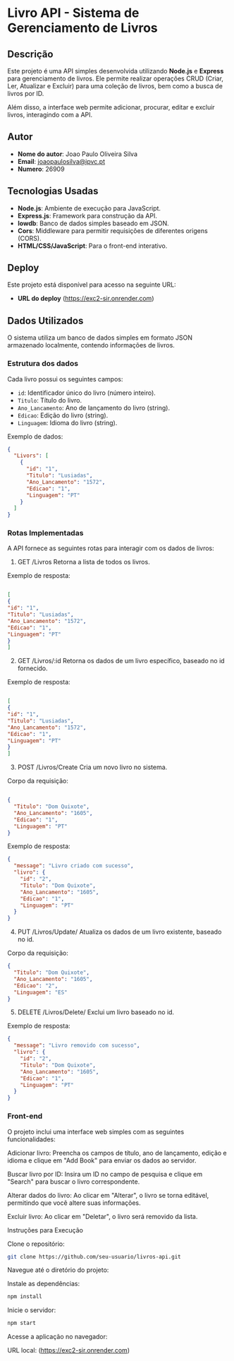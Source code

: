 # Livro API - Sistema de Gerenciamento de Livros

## Descrição

Este projeto é uma API simples desenvolvida utilizando **Node.js** e **Express** para gerenciamento de livros. Ele permite realizar operações CRUD (Criar, Ler, Atualizar e Excluir) para uma coleção de livros, bem como a busca de livros por ID.

Além disso, a interface web permite adicionar, procurar, editar e excluir livros, interagindo com a API.

## Autor

- **Nome do autor**: Joao Paulo Oliveira Silva
- **Email**: joaopaulosilva@ipvc.pt
- **Numero**: 26909

## Tecnologias Usadas

- **Node.js**: Ambiente de execução para JavaScript.
- **Express.js**: Framework para construção da API.
- **lowdb**: Banco de dados simples baseado em JSON.
- **Cors**: Middleware para permitir requisições de diferentes origens (CORS).
- **HTML/CSS/JavaScript**: Para o front-end interativo.

## Deploy

Este projeto está disponível para acesso na seguinte URL:

- **URL do deploy**  (https://exc2-sir.onrender.com)

## Dados Utilizados

O sistema utiliza um banco de dados simples em formato JSON armazenado localmente, contendo informações de livros.

### Estrutura dos dados

Cada livro possui os seguintes campos:

- `id`: Identificador único do livro (número inteiro).
- `Titulo`: Título do livro.
- `Ano_Lancamento`: Ano de lançamento do livro (string).
- `Edicao`: Edição do livro (string).
- `Linguagem`: Idioma do livro (string).

Exemplo de dados:

```json
{
  "Livors": [
    {
      "id": "1",
      "Titulo": "Lusiadas",
      "Ano_Lancamento": "1572",
      "Edicao": "1",
      "Linguagem": "PT"
    }
  ]
}
```
### Rotas Implementadas
A API fornece as seguintes rotas para interagir com os dados de livros:

1. GET /Livros
   Retorna a lista de todos os livros.

Exemplo de resposta:
```json

[
{
"id": "1",
"Titulo": "Lusiadas",
"Ano_Lancamento": "1572",
"Edicao": "1",
"Linguagem": "PT"
}
]
```
2. GET /Livros/:id
   Retorna os dados de um livro específico, baseado no id fornecido.

Exemplo de resposta:
```json

[
{
"id": "1",
"Titulo": "Lusiadas",
"Ano_Lancamento": "1572",
"Edicao": "1",
"Linguagem": "PT"
}
]
```
3. POST /Livros/Create
   Cria um novo livro no sistema.

Corpo da requisição:
```json

{
  "Titulo": "Dom Quixote",
  "Ano_Lancamento": "1605",
  "Edicao": "1",
  "Linguagem": "PT"
}

```
Exemplo de resposta:

```json
{
  "message": "Livro criado com sucesso",
  "livro": {
    "id": "2",
    "Titulo": "Dom Quixote",
    "Ano_Lancamento": "1605",
    "Edicao": "1",
    "Linguagem": "PT"
  }
}

```
4. PUT /Livros/Update/
   Atualiza os dados de um livro existente, baseado no id.

Corpo da requisição:

```json
{
  "Titulo": "Dom Quixote",
  "Ano_Lancamento": "1605",
  "Edicao": "2",
  "Linguagem": "ES"
}

```

5. DELETE /Livros/Delete/
   Exclui um livro baseado no id.

Exemplo de resposta:
```json
{
  "message": "Livro removido com sucesso",
  "livro": {
    "id": "2",
    "Titulo": "Dom Quixote",
    "Ano_Lancamento": "1605",
    "Edicao": "1",
    "Linguagem": "PT"
  }
}
```

### Front-end
O projeto inclui uma interface web simples com as seguintes funcionalidades:

Adicionar livro: Preencha os campos de título, ano de lançamento, edição e idioma e clique em "Add Book" para enviar os dados ao servidor.

Buscar livro por ID: Insira um ID no campo de pesquisa e clique em "Search" para buscar o livro correspondente.

Alterar dados do livro: Ao clicar em "Alterar", o livro se torna editável, permitindo que você altere suas informações.

Excluir livro: Ao clicar em "Deletar", o livro será removido da lista.

Instruções para Execução

Clone o repositório:

```bash
git clone https://github.com/seu-usuario/livros-api.git
```

Navegue até o diretório do projeto:

Instale as dependências:

```bash
npm install
```
Inicie o servidor:

```bash
npm start
```

Acesse a aplicação no navegador:

URL local: (https://exc2-sir.onrender.com)
